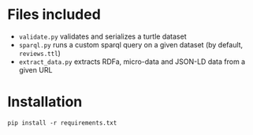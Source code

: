 # Files included #

* `validate.py` validates and serializes a turtle dataset
* `sparql.py` runs a custom sparql query on a given dataset (by default, `reviews.ttl`)
* `extract_data.py` extracts RDFa, micro-data and JSON-LD data from a given URL

# Installation #

```
pip install -r requirements.txt
```

